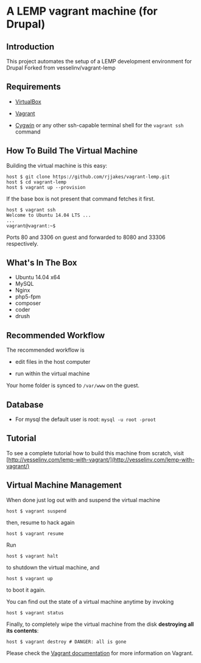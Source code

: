 # A LEMP vagrant machine (for Drupal)

## Introduction

This project automates the setup of a LEMP development environment for Drupal
Forked from vesselinv/vagrant-lemp

## Requirements

* [VirtualBox](https://www.virtualbox.org)

* [Vagrant](http://vagrantup.com)

* [Cygwin](https://www.cygwin.com/) or any other ssh-capable terminal shell for the `vagrant ssh` command

## How To Build The Virtual Machine

Building the virtual machine is this easy:

    host $ git clone https://github.com/rjjakes/vagrant-lemp.git
    host $ cd vagrant-lemp
    host $ vagrant up --provision

If the base box is not present that command fetches it first.

    host $ vagrant ssh
    Welcome to Ubuntu 14.04 LTS ...
    ...
    vagrant@vagrant:~$

Ports 80 and 3306 on guest and forwarded to 8080 and 33306 respectively.

## What's In The Box

* Ubuntu 14.04 x64
* MySQL
* Nginx
* php5-fpm
* composer
* coder
* drush

## Recommended Workflow

The recommended workflow is

* edit files in the host computer

* run within the virtual machine

Your home folder is synced to `/var/www` on the guest.

## Database
* For mysql the default user is root: `mysql -u root -proot`

## Tutorial

To see a complete tutorial how to build this machine from scratch, visit [http://vesselinv.com/lemp-with-vagrant/](http://vesselinv.com/lemp-with-vagrant/)

## Virtual Machine Management

When done just log out with and suspend the virtual machine

    host $ vagrant suspend

then, resume to hack again

    host $ vagrant resume

Run

    host $ vagrant halt

to shutdown the virtual machine, and

    host $ vagrant up

to boot it again.

You can find out the state of a virtual machine anytime by invoking

    host $ vagrant status

Finally, to completely wipe the virtual machine from the disk **destroying all its contents**:

    host $ vagrant destroy # DANGER: all is gone

Please check the [Vagrant documentation](http://docs.vagrantup.com/v2/) for more information on Vagrant.
